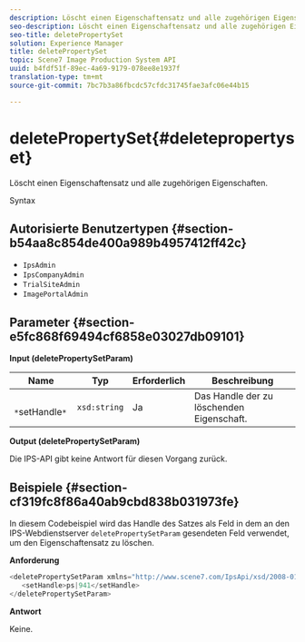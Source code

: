 ```yaml
---
description: Löscht einen Eigenschaftensatz und alle zugehörigen Eigenschaften.
seo-description: Löscht einen Eigenschaftensatz und alle zugehörigen Eigenschaften.
seo-title: deletePropertySet
solution: Experience Manager
title: deletePropertySet
topic: Scene7 Image Production System API
uuid: b4fdf51f-89ec-4a69-9179-078ee8e1937f
translation-type: tm+mt
source-git-commit: 7bc7b3a86fbcdc57cfdc31745fae3afc06e44b15

---
```



# deletePropertySet{#deletepropertyset}

Löscht einen Eigenschaftensatz und alle zugehörigen Eigenschaften.

Syntax

## Autorisierte Benutzertypen {#section-b54aa8c854de400a989b4957412ff42c}

* `IpsAdmin`
* `IpsCompanyAdmin`
* `TrialSiteAdmin`
* `ImagePortalAdmin`

## Parameter {#section-e5fc868f69494cf6858e03027db09101}

**Input (deletePropertySetParam)**

| Name | Typ | Erforderlich | Beschreibung |
|---|---|---|---|
| ` *`setHandle`*` | `xsd:string` | Ja | Das Handle der zu löschenden Eigenschaft. |

**Output (deletePropertySetParam)**

Die IPS-API gibt keine Antwort für diesen Vorgang zurück.

## Beispiele {#section-cf319fc8f86a40ab9cbd838b031973fe}

In diesem Codebeispiel wird das Handle des Satzes als Feld in dem an den IPS-Webdienstserver `deletePropertySetParam` gesendeten Feld verwendet, um den Eigenschaftensatz zu löschen.

**Anforderung**

```java
<deletePropertySetParam xmlns="http://www.scene7.com/IpsApi/xsd/2008-01-15">
   <setHandle>ps|941</setHandle>
</deletePropertySetParam>
```

**Antwort**

Keine.
